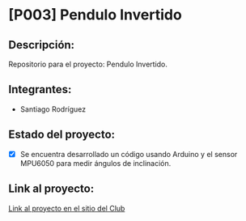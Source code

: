 # [P003] Pendulo Invertido

## Descripción:

Repositorio para el proyecto: Pendulo Invertido.

## Integrantes:
- Santiago Rodríguez

## Estado del proyecto:
- [X] Se encuentra desarrollado un código usando Arduino y el sensor MPU6050 para medir ángulos de inclinación.

	
## Link al proyecto:
[Link al proyecto en el sitio del Club](http://cdr.ing.unlp.edu.ar/)

